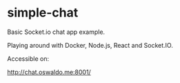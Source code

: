 # simple-chat
Basic Socket.io chat app example.

Playing around with Docker, Node.js, React and Socket.IO.

Accessible on:

http://chat.oswaldo.me:8001/
